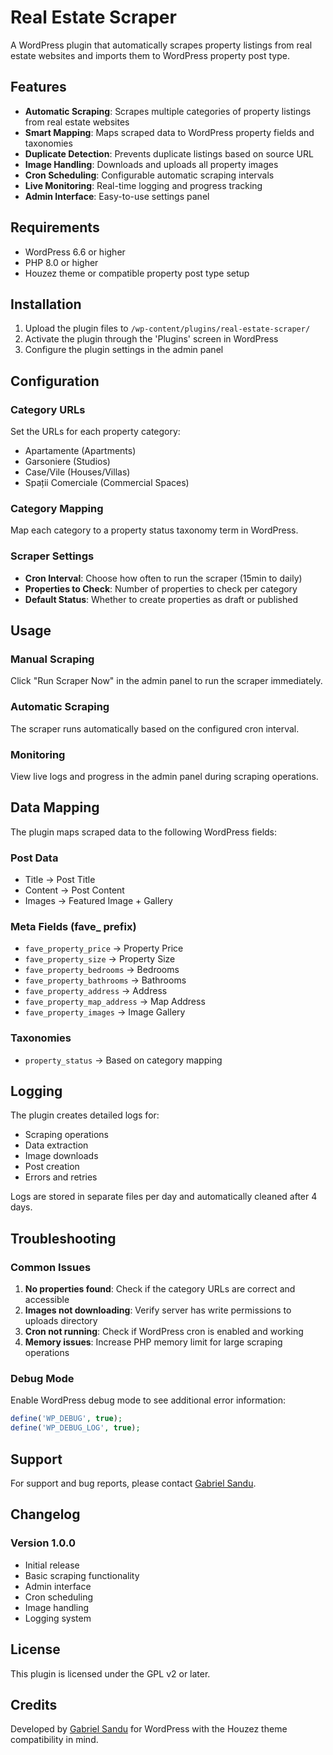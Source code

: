 # Real Estate Scraper

A WordPress plugin that automatically scrapes property listings from real estate websites and imports them to WordPress property post type.

## Features

- **Automatic Scraping**: Scrapes multiple categories of property listings from real estate websites
- **Smart Mapping**: Maps scraped data to WordPress property fields and taxonomies
- **Duplicate Detection**: Prevents duplicate listings based on source URL
- **Image Handling**: Downloads and uploads all property images
- **Cron Scheduling**: Configurable automatic scraping intervals
- **Live Monitoring**: Real-time logging and progress tracking
- **Admin Interface**: Easy-to-use settings panel

## Requirements

- WordPress 6.6 or higher
- PHP 8.0 or higher
- Houzez theme or compatible property post type setup

## Installation

1. Upload the plugin files to `/wp-content/plugins/real-estate-scraper/`
2. Activate the plugin through the 'Plugins' screen in WordPress
3. Configure the plugin settings in the admin panel

## Configuration

### Category URLs
Set the URLs for each property category:
- Apartamente (Apartments)
- Garsoniere (Studios)
- Case/Vile (Houses/Villas)
- Spații Comerciale (Commercial Spaces)

### Category Mapping
Map each category to a property status taxonomy term in WordPress.

### Scraper Settings
- **Cron Interval**: Choose how often to run the scraper (15min to daily)
- **Properties to Check**: Number of properties to check per category
- **Default Status**: Whether to create properties as draft or published

## Usage

### Manual Scraping
Click "Run Scraper Now" in the admin panel to run the scraper immediately.

### Automatic Scraping
The scraper runs automatically based on the configured cron interval.

### Monitoring
View live logs and progress in the admin panel during scraping operations.

## Data Mapping

The plugin maps scraped data to the following WordPress fields:

### Post Data
- Title → Post Title
- Content → Post Content
- Images → Featured Image + Gallery

### Meta Fields (fave_ prefix)
- `fave_property_price` → Property Price
- `fave_property_size` → Property Size
- `fave_property_bedrooms` → Bedrooms
- `fave_property_bathrooms` → Bathrooms
- `fave_property_address` → Address
- `fave_property_map_address` → Map Address
- `fave_property_images` → Image Gallery

### Taxonomies
- `property_status` → Based on category mapping

## Logging

The plugin creates detailed logs for:
- Scraping operations
- Data extraction
- Image downloads
- Post creation
- Errors and retries

Logs are stored in separate files per day and automatically cleaned after 4 days.

## Troubleshooting

### Common Issues

1. **No properties found**: Check if the category URLs are correct and accessible
2. **Images not downloading**: Verify server has write permissions to uploads directory
3. **Cron not running**: Check if WordPress cron is enabled and working
4. **Memory issues**: Increase PHP memory limit for large scraping operations

### Debug Mode

Enable WordPress debug mode to see additional error information:
```php
define('WP_DEBUG', true);
define('WP_DEBUG_LOG', true);
```

## Support

For support and bug reports, please contact [Gabriel Sandu](https://github.com/gabrrrielll).

## Changelog

### Version 1.0.0
- Initial release
- Basic scraping functionality
- Admin interface
- Cron scheduling
- Image handling
- Logging system

## License

This plugin is licensed under the GPL v2 or later.

## Credits

Developed by [Gabriel Sandu](https://github.com/gabrrrielll) for WordPress with the Houzez theme compatibility in mind.

